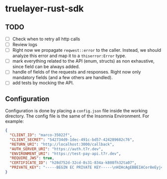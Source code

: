# truelayer-rust-sdk

## TODO

- [ ] Check when to retry all http calls
- [ ] Review logs
- [ ] Right now we propagate `reqwest::error` to the caller.
      Instead, we should analyze this error and map it to a `thiserror:Error` type.
- [ ] mark everything related to the API (enum, structs) as non exhaustive,
      since field can be always added.
- [ ] handle of fields of the requests and responses. Right now only mandatory fields (and a few others are handled).
- [ ] add tests by mocking the API.

## Configuration

Configuration is done by placing a `config.json` file inside the working directory.
The config file is the same of the Insomnia Environment. For example:

```json
{
  "CLIENT_ID": "marco-35022f",
  "CLIENT_SECRET": "542734d9-1dec-491c-bd57-424289682c76",
  "RETURN_URI": "http://localhost:3000/callback",
  "AUTH_SERVER_URI": "https://auth.t7r.dev",
  "ENVIRONMENT_URI": "https://test-pay-api.t7r.dev",
  "REQUIRE_JWS": true,
  "CERTIFICATE_ID": "h28d752d-32cd-8s31-834a-k808fh32ta07",
  "PRIVATE_KEY": "-----BEGIN EC PRIVATE KEY-----\nHIHcAgEBBEIACor8eEyj4Zd5/BABF1uGIhwEBA+8mLpMBOiAxgyzeLDOUxPSIiRk\nvQcy/NftmEEvtNsd+romCg3aX9vd+nFKyLGgBoYFK4EWACOhlYkDgKFMBNFc+JlQ\nh29VuHEDTj9kFxcf6Rm6P1lmZXW4SIeM+N296ERCqrAkzHWPqIi76HYQQ9yOKe8o\n9vwGABFjehWGnGu1JgHVUW2vHAxV+kzmrSex5+YmAygh+XM/m6gp5RjSITajx5Yy\nihH+Jk4yQejBV/+wMyX8dbkhoao/PMhQOPVJ1zWUIg==\n-----END EC PRIVATE KEY-----"
}
```